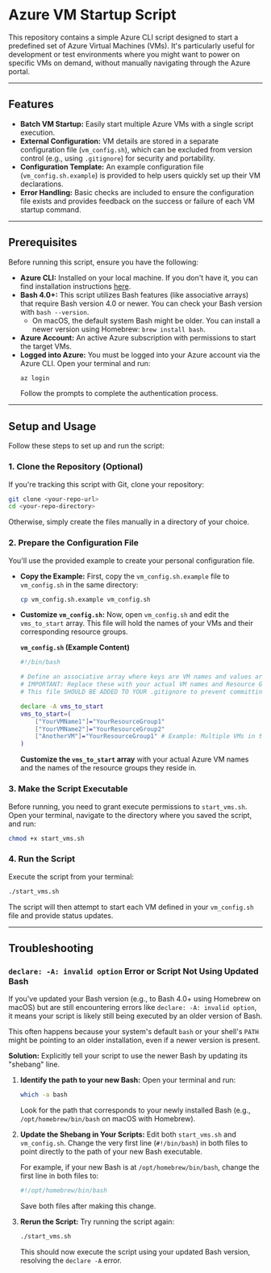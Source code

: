 # Azure VM Startup Script

This repository contains a simple Azure CLI script designed to start a predefined set of Azure Virtual Machines (VMs). It's particularly useful for development or test environments where you might want to power on specific VMs on demand, without manually navigating through the Azure portal.

-----

## Features

  * **Batch VM Startup:** Easily start multiple Azure VMs with a single script execution.
  * **External Configuration:** VM details are stored in a separate configuration file (`vm_config.sh`), which can be excluded from version control (e.g., using `.gitignore`) for security and portability.
  * **Configuration Template:** An example configuration file (`vm_config.sh.example`) is provided to help users quickly set up their VM declarations.
  * **Error Handling:** Basic checks are included to ensure the configuration file exists and provides feedback on the success or failure of each VM startup command.

-----

## Prerequisites

Before running this script, ensure you have the following:

  * **Azure CLI:** Installed on your local machine. If you don't have it, you can find installation instructions [here](https://docs.microsoft.com/en-us/cli/azure/install-azure-cli).
  * **Bash 4.0+:** This script utilizes Bash features (like associative arrays) that require Bash version 4.0 or newer. You can check your Bash version with `bash --version`.
      * On macOS, the default system Bash might be older. You can install a newer version using Homebrew: `brew install bash`.
  * **Azure Account:** An active Azure subscription with permissions to start the target VMs.
  * **Logged into Azure:** You must be logged into your Azure account via the Azure CLI. Open your terminal and run:
    ```bash
    az login
    ```
    Follow the prompts to complete the authentication process.

-----

## Setup and Usage

Follow these steps to set up and run the script:

### 1\. Clone the Repository (Optional)

If you're tracking this script with Git, clone your repository:

```bash
git clone <your-repo-url>
cd <your-repo-directory>
```

Otherwise, simply create the files manually in a directory of your choice.

### 2\. Prepare the Configuration File

You'll use the provided example to create your personal configuration file.

  * **Copy the Example:** First, copy the `vm_config.sh.example` file to `vm_config.sh` in the same directory:

    ```bash
    cp vm_config.sh.example vm_config.sh
    ```

  * **Customize `vm_config.sh`:** Now, open `vm_config.sh` and edit the `vms_to_start` array. This file will hold the names of your VMs and their corresponding resource groups.

    **`vm_config.sh` (Example Content)**

    ```bash
    #!/bin/bash

    # Define an associative array where keys are VM names and values are their Resource Group names.
    # IMPORTANT: Replace these with your actual VM names and Resource Group names.
    # This file SHOULD BE ADDED TO YOUR .gitignore to prevent committing sensitive information.

    declare -A vms_to_start
    vms_to_start=(
        ["YourVMName1"]="YourResourceGroup1"
        ["YourVMName2"]="YourResourceGroup2"
        ["AnotherVM"]="YourResourceGroup1" # Example: Multiple VMs in the same RG
    )
    ```

    **Customize the `vms_to_start` array** with your actual Azure VM names and the names of the resource groups they reside in.

### 3\. Make the Script Executable

Before running, you need to grant execute permissions to `start_vms.sh`. Open your terminal, navigate to the directory where you saved the script, and run:

```bash
chmod +x start_vms.sh
```

### 4\. Run the Script

Execute the script from your terminal:

```bash
./start_vms.sh
```

The script will then attempt to start each VM defined in your `vm_config.sh` file and provide status updates.

-----

## Troubleshooting

### `declare: -A: invalid option` Error or Script Not Using Updated Bash

If you've updated your Bash version (e.g., to Bash 4.0+ using Homebrew on macOS) but are still encountering errors like `declare: -A: invalid option`, it means your script is likely still being executed by an older version of Bash.

This often happens because your system's default `bash` or your shell's `PATH` might be pointing to an older installation, even if a newer version is present.

**Solution:** Explicitly tell your script to use the newer Bash by updating its "shebang" line.

1.  **Identify the path to your new Bash:**
    Open your terminal and run:

    ```bash
    which -a bash
    ```

    Look for the path that corresponds to your newly installed Bash (e.g., `/opt/homebrew/bin/bash` on macOS with Homebrew).

2.  **Update the Shebang in Your Scripts:**
    Edit both `start_vms.sh` and `vm_config.sh`. Change the very first line (`#!/bin/bash`) in both files to point directly to the path of your new Bash executable.

    For example, if your new Bash is at `/opt/homebrew/bin/bash`, change the first line in both files to:

    ```bash
    #!/opt/homebrew/bin/bash
    ```

    Save both files after making this change.

3.  **Rerun the Script:**
    Try running the script again:

    ```bash
    ./start_vms.sh
    ```

    This should now execute the script using your updated Bash version, resolving the `declare -A` error.
